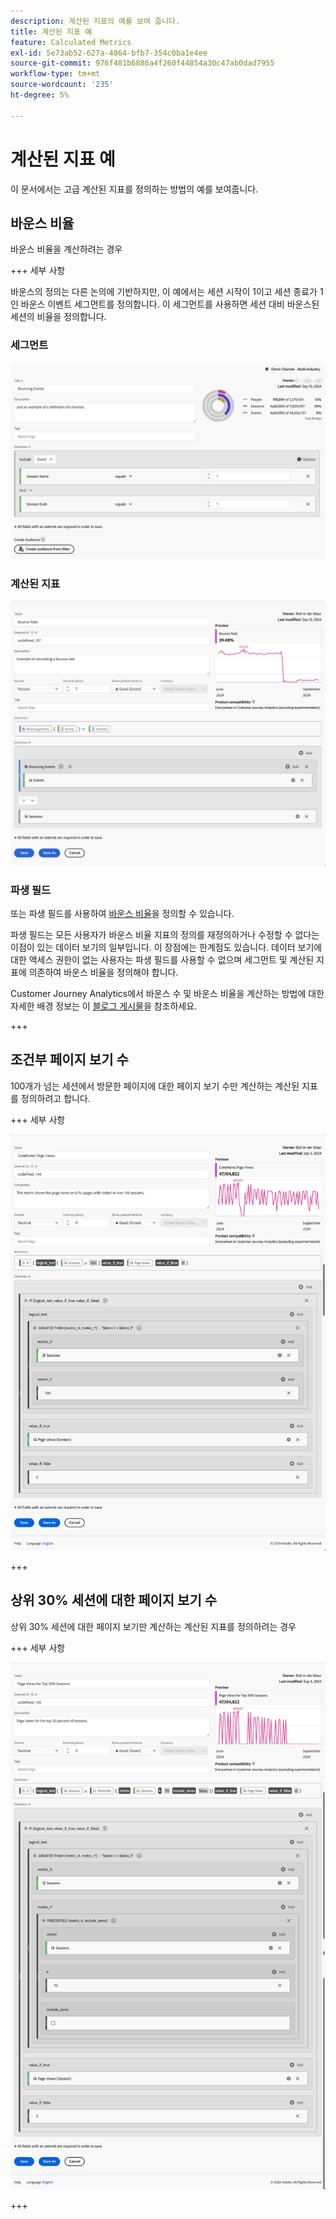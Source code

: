 ```yaml
---
description: 계산된 지표의 예를 보여 줍니다.
title: 계산된 지표 예
feature: Calculated Metrics
exl-id: 5e73ab52-627a-4064-bfb7-354c0ba1e4ee
source-git-commit: 976f481b6886a4f260f44854a30c47ab0dad7955
workflow-type: tm+mt
source-wordcount: '235'
ht-degree: 5%

---
```


# 계산된 지표 예

이 문서에서는 고급 계산된 지표를 정의하는 방법의 예를 보여줍니다.

## 바운스 비율

바운스 비율을 계산하려는 경우

+++ 세부 사항

바운스의 정의는 다른 논의에 기반하지만, 이 예에서는 세션 시작이 1이고 세션 종료가 1인 바운스 이벤트 세그먼트를 정의합니다. 이 세그먼트를 사용하면 세션 대비 바운스된 세션의 비율을 정의합니다.


### 세그먼트

![이벤트 반송](assets/example-bounce-bouncedevents.png)

### 계산된 지표

![바운스 비율](assets/example-bounce-rate.png)


### 파생 필드

또는 파생 필드를 사용하여 [바운스 비율](/help/data-views/derived-fields/derived-fields.md#bounces)을 정의할 수 있습니다.

파생 필드는 모든 사용자가 바운스 비율 지표의 정의를 재정의하거나 수정할 수 없다는 이점이 있는 데이터 보기의 일부입니다. 이 장점에는 한계점도 있습니다. 데이터 보기에 대한 액세스 권한이 없는 사용자는 파생 필드를 사용할 수 없으며 세그먼트 및 계산된 지표에 의존하여 바운스 비율을 정의해야 합니다.

Customer Journey Analytics에서 바운스 수 및 바운스 비율을 계산하는 방법에 대한 자세한 배경 정보는 이 [블로그 게시물](https://experienceleaguecommunities.adobe.com/t5/adobe-analytics-blogs/calculating-bounces-amp-bounce-rate-in-adobe-customer-journey/ba-p/706446)을 참조하세요.

+++


## 조건부 페이지 보기 수

100개가 넘는 세션에서 방문한 페이지에 대한 페이지 보기 수만 계산하는 계산된 지표를 정의하려고 합니다.

+++ 세부 사항

![조건부 페이지 보기](assets/conditional-page-views.png)

+++

## 상위 30% 세션에 대한 페이지 보기 수

상위 30% 세션에 대한 페이지 보기만 계산하는 계산된 지표를 정의하려는 경우

+++ 세부 사항

![상위 30% 페이지 보기 수](assets/top30-page-views.png)

+++
